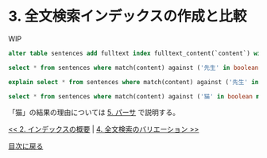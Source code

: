 # 3. 全文検索インデックスの作成と比較

WIP

```sql
alter table sentences add fulltext index fulltext_content(`content`) with parser ngram;
```

```sql
select * from sentences where match(content) against ('先生' in boolean mode);

explain select * from sentences where match(content) against ('先生' in boolean mode);

select * from sentences where match(content) against ('猫' in boolean mode);
```

「猫」の結果の理由については [5. パーサ](05.md) で説明する。


[<< 2. インデックスの概要](./02.md) | [4. 全文検索のバリエーション >>](./04.md)

[目次に戻る](./index.md)

